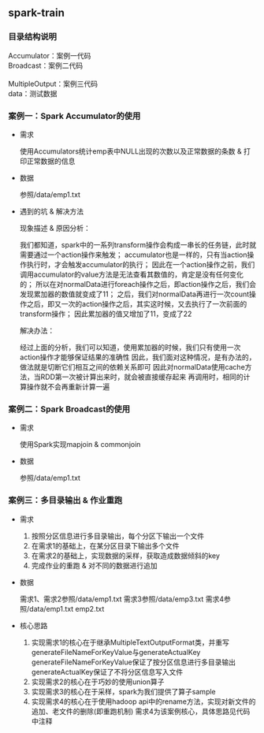 ## spark-train

### 目录结构说明

  Accumulator：案例一代码</br>
  Broadcast：案例二代码</br>  
  MultipleOutput：案例三代码</br>
  data：测试数据

### 案例一：Spark Accumulator的使用

* 需求

  使用Accumulators统计emp表中NULL出现的次数以及正常数据的条数 & 打印正常数据的信息

* 数据

  参照/data/emp1.txt

* 遇到的坑 & 解决方法

	现象描述 & 原因分析：
  
	我们都知道，spark中的一系列transform操作会构成一串长的任务链，此时就需要通过一个action操作来触发；
	accumulator也是一样的，只有当action操作执行时，才会触发accumulator的执行；
	因此在一个action操作之前，我们调用accumulator的value方法是无法查看其数值的，肯定是没有任何变化的；
	所以在对normalData进行foreach操作之后，即action操作之后，我们会发现累加器的数值就变成了11；
	之后，我们对normalData再进行一次count操作之后，即又一次的action操作之后，其实这时候，又去执行了一次前面的transform操作；
	因此累加器的值又增加了11，变成了22
	
  解决办法：
  
	经过上面的分析，我们可以知道，使用累加器的时候，我们只有使用一次action操作才能够保证结果的准确性
	因此，我们面对这种情况，是有办法的，做法就是切断它们相互之间的依赖关系即可
	因此对normalData使用cache方法，当RDD第一次被计算出来时，就会被直接缓存起来
	再调用时，相同的计算操作就不会再重新计算一遍

### 案例二：Spark Broadcast的使用

* 需求

  使用Spark实现mapjoin & commonjoin

* 数据

  参照/data/emp1.txt

### 案例三：多目录输出 & 作业重跑

* 需求
  
  1. 按照分区信息进行多目录输出，每个分区下输出一个文件
  2. 在需求1的基础上，在某分区目录下输出多个文件
  3. 在需求2的基础上，实现数据的采样，获取造成数据倾斜的key
  4. 完成作业的重跑 & 对不同的数据进行追加

* 数据
  
  需求1、需求2参照/data/emp1.txt
  需求3参照/data/emp3.txt
  需求4参照/data/emp1.txt emp2.txt

* 核心思路

  1. 实现需求1的核心在于继承MultipleTextOutputFormat类，并重写generateFileNameForKeyValue与generateActualKey
     generateFileNameForKeyValue保证了按分区信息进行多目录输出
     generateActualKey保证了不将分区信息写入文件
  2. 实现需求2的核心在于巧妙的使用union算子
  3. 实现需求3的核心在于采样，spark为我们提供了算子sample
  4. 实现需求4的核心在于使用hadoop api中的rename方法，实现对新文件的追加、老文件的删除(即重跑机制)
     需求4为该案例核心，具体思路见代码中注释
